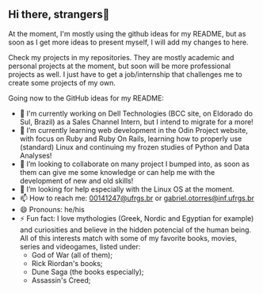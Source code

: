 ## Hi there, strangers👋

At the moment, I'm mostly using the github ideas for my README, but as soon as I get more ideas to present myself, I will add my changes to here.

Check my projects in my repositories. They are mostly academic and personal projects at the moment, but soon will be more professional projects as well. I just have to get a job/internship that challenges me to create some projects of my own.

Going now to the GitHub ideas for my README:
- 🔭 I'm currently working on Dell Technologies (BCC site, on Eldorado do Sul, Brazil) as a Sales Channel Intern, but I intend to migrate for a more!
- 🌱 I’m currently learning web development in the Odin Project website, with focus on Ruby and Ruby On Rails, learning how to properly use (standard) Linux and continuing my frozen studies of Python and Data Analyses!
- 👯 I’m looking to collaborate on many project I bumped into, as soon as them can give me some knowledge or can help me with the development of new and old skills!
- 🤔 I’m looking for help especially with the Linux OS at the moment.
- 📫 How to reach me: 00141247@ufrgs.br or gabriel.otorres@inf.ufrgs.br
- 😄 Pronouns: he/his
- ⚡ Fun fact: I love mythologies (Greek, Nordic and Egyptian for example) and curiosities and believe in the hidden potencial of the human being. All of this interests match with some of my favorite books, movies, series and videogames, listed under:
  - God of War (all of them);
  - Rick Riordan's books;
  - Dune Saga (the books especially);
  - Assassin's Creed;

